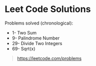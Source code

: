 # Leet Code Solutions

Problems solved (chronological):

- 1- Two Sum
- 9- Palindrome Number
- 29- Divide Two Integers
- 69- Sqrt(x)

>https://leetcode.com/problems